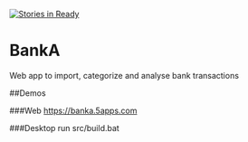[![Stories in Ready](https://badge.waffle.io/figueiredorui/BankA.png?label=ready&title=Ready)](https://waffle.io/figueiredorui/BankA)
# BankA
Web app to import, categorize and analyse bank transactions

##Demos

###Web
https://banka.5apps.com

###Desktop
run src/build.bat



